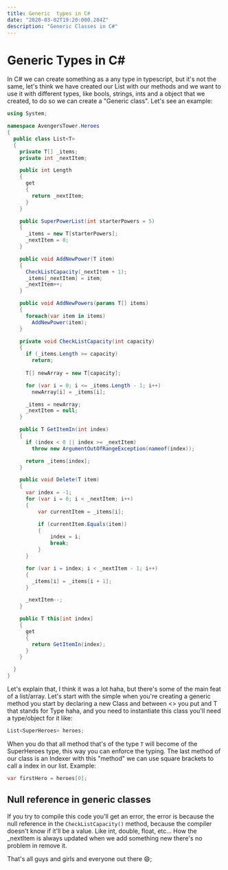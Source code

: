 ```yaml
---
title: Generic  types in C#
date: "2020-03-02T19:20:000.284Z"
description: "Generic Classes in C#"
---
```

# Generic Types in C#
In C# we can create something as a any type in typescript, but it's not the same, let's think we have created our List with our methods
and we want to use it with different types, like bools, strings, ints and a object that we created, to do so we can create a "Generic class".
Let's see an example:
```csharp
using System;

namespace AvengersTower.Heroes
{
  public class List<T>
  {
    private T[] _items;
    private int _nextItem;

    public int Length
    {
      get
      {
        return _nextItem;
      }
    }

    public SuperPowerList(int starterPowers = 5)
    {
      _items = new T[starterPowers];
      _nextItem = 0;
    }

    public void AddNewPower(T item)
    {
      CheckListCapacity(_nextItem + 1);
      _items[_nextItem] = item;
      _nextItem++;
    }

    public void AddNewPowers(params T[] items)
    {
      foreach(var item in items)
        AddNewPower(item);
    }

    private void CheckListCapacity(int capacity)
    {
      if (_items.Length >= capacity)
        return;
      
      T[] newArray = new T[capacity];

      for (var i = 0; i <= _items.Length - 1; i++)
        newArray[i] = _items[i];

      _items = newArray;
      _nextItem = null;
    }

    public T GetItemIn(int index)
    {
      if (index < 0 || index >= _nextItem)
        throw new ArgumentOutOfRangeException(nameof(index));

      return _items[index];
    }

    public void Delete(T item)
    {
      var index = -1;
      for (var i = 0; i < _nextItem; i++)
      {
          var currentItem = _items[i];

          if (currentItem.Equals(item))
          {
              index = i;
              break;
          }
      }

      for (var i = index; i < _nextItem - 1; i++)
      {
        _items[i] = _items[i + 1];
      }

      _nextItem--;
    }

    public T this[int index]
    {
      get
      {
        return GetItemIn(index);
      }
    }

  }
}

```

Let's explain that, I think it was a lot haha, but there's some of the main feat of a list/array.
Let's start with the simple when you're creating a generic method you start by declaring a new Class and between <> you put and T that stands for Type haha, and you need to instantiate this class you'll need a type/object for it like:
``` csharp
List<SuperHeroes> heroes; 
```
When you do that all method that's of the type `T` will become of the SuperHeroes type, this way you can enforce the typing.
The last method of our class is an Indexer with this "method" we can use square brackets to call a index in our list. Example:
``` csharp
var firstHero = heroes[0]; 
```

## Null reference in generic classes
If you try to compile this code you'll get an error, the error is because the null reference in the ``CheckListCapacity()`` method, because the compiler doesn't know if it'll be a value. Like int, double, float, etc...
How the _nextItem is always updated when we add something new there's no problem in remove it.



That's all guys and girls and everyone out there 😄;